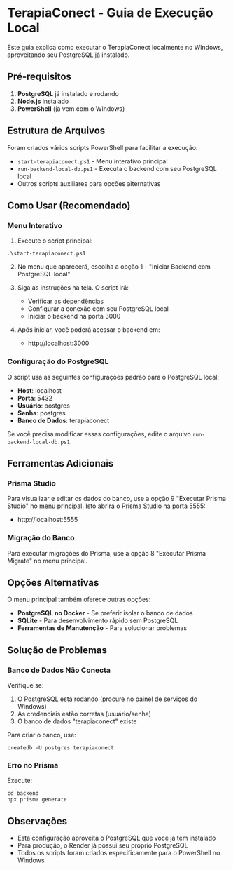 # TerapiaConect - Guia de Execução Local

Este guia explica como executar o TerapiaConect localmente no Windows, aproveitando seu PostgreSQL já instalado.

## Pré-requisitos

1. **PostgreSQL** já instalado e rodando
2. **Node.js** instalado
3. **PowerShell** (já vem com o Windows)

## Estrutura de Arquivos

Foram criados vários scripts PowerShell para facilitar a execução:

- `start-terapiaconect.ps1` - Menu interativo principal
- `run-backend-local-db.ps1` - Executa o backend com seu PostgreSQL local
- Outros scripts auxiliares para opções alternativas

## Como Usar (Recomendado)

### Menu Interativo

1. Execute o script principal:

```
.\start-terapiaconect.ps1
```

2. No menu que aparecerá, escolha a opção 1 - "Iniciar Backend com PostgreSQL local"

3. Siga as instruções na tela. O script irá:
   - Verificar as dependências
   - Configurar a conexão com seu PostgreSQL local
   - Iniciar o backend na porta 3000

4. Após iniciar, você poderá acessar o backend em:
   - http://localhost:3000

### Configuração do PostgreSQL

O script usa as seguintes configurações padrão para o PostgreSQL local:
- **Host**: localhost
- **Porta**: 5432
- **Usuário**: postgres
- **Senha**: postgres
- **Banco de Dados**: terapiaconect

Se você precisa modificar essas configurações, edite o arquivo `run-backend-local-db.ps1`.

## Ferramentas Adicionais

### Prisma Studio

Para visualizar e editar os dados do banco, use a opção 9 "Executar Prisma Studio" no menu principal.
Isto abrirá o Prisma Studio na porta 5555:
- http://localhost:5555

### Migração do Banco

Para executar migrações do Prisma, use a opção 8 "Executar Prisma Migrate" no menu principal.

## Opções Alternativas

O menu principal também oferece outras opções:

- **PostgreSQL no Docker** - Se preferir isolar o banco de dados
- **SQLite** - Para desenvolvimento rápido sem PostgreSQL
- **Ferramentas de Manutenção** - Para solucionar problemas

## Solução de Problemas

### Banco de Dados Não Conecta

Verifique se:
1. O PostgreSQL está rodando (procure no painel de serviços do Windows)
2. As credenciais estão corretas (usuário/senha)
3. O banco de dados "terapiaconect" existe

Para criar o banco, use:
```
createdb -U postgres terapiaconect
```

### Erro no Prisma

Execute:
```
cd backend
npx prisma generate
```

## Observações

- Esta configuração aproveita o PostgreSQL que você já tem instalado
- Para produção, o Render já possui seu próprio PostgreSQL
- Todos os scripts foram criados especificamente para o PowerShell no Windows 